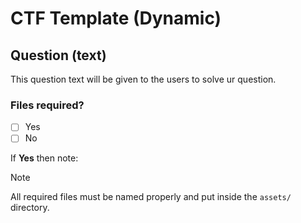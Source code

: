 # CTF Template (Dynamic)

## Question (text)

This question text will be given to the users to solve ur question.

### Files required?

- [ ] Yes
- [ ] No

If **Yes** then note:

> [!NOTE]
> 
> All required files must be named properly and put inside
> the `assets/` directory.
> 
